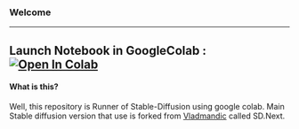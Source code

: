 ### Welcome
---
Launch Notebook in GoogleColab : [![Open In Colab](https://colab.research.google.com/assets/colab-badge.svg)](https://colab.research.google.com/github/YeaAyuni/vlad-sd-webui/blob/main/Vlad_WEBUI.ipynb)
---
#### What is this?
Well, this repository is Runner of Stable-Diffusion using google colab. Main Stable diffusion version that use is forked from [Vladmandic](https://github.com/vladmandic/automatic) called SD.Next.
